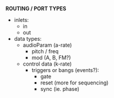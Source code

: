 **ROUTING / PORT TYPES**
  - inlets:
    - in
    - out
  - data types:
    - audioParam (a-rate)
      - pitch / freq
      - mod (A, B, FM?)
    - control data (k-rate)
      - triggers or bangs (events?):
        - gate
        - reset (more for sequencing)
        - sync (ie. phase)

